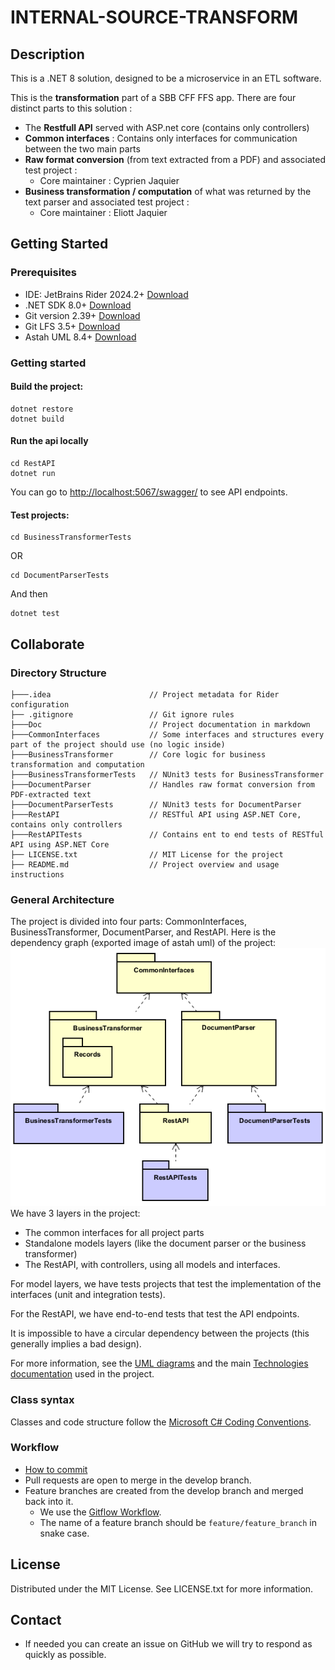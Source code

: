 # INTERNAL-SOURCE-TRANSFORM
## Description
This is a .NET 8 solution, designed to be a microservice in an ETL software.

This is the **transformation** part of a SBB CFF FFS app. There are four distinct parts to this solution :

- The **Restfull API** served with ASP.net core (contains only controllers)
- **Common interfaces** : Contains only interfaces for communication between the two main parts
- **Raw format conversion** (from text extracted from a PDF) and associated test project :
  - Core maintainer : Cyprien Jaquier
- **Business transformation / computation** of what was returned by the text parser and associated test project :
  - Core maintainer : Eliott Jaquier

## Getting Started

### Prerequisites
* IDE: JetBrains Rider 2024.2+ [Download](https://www.jetbrains.com/rider/download/)
* .NET SDK 8.0+ [Download](https://dotnet.microsoft.com/download)
* Git version 2.39+ [Download](https://git-scm.com/)
* Git LFS 3.5+ [Download](https://git-lfs.github.com/)
* Astah UML 8.4+ [Download](https://astah.net/products/astah-uml/)

### Getting started
#### Build the project:
```shell
dotnet restore
dotnet build
```

#### Run the api locally
```shell
cd RestAPI
dotnet run
```
You can go to [http://localhost:5067/swagger/](http://localhost:5067/swagger/index.html) to see API endpoints.

#### Test projects:
```shell
cd BusinessTransformerTests
```
OR
```shell
cd DocumentParserTests
```
And then
```shell
dotnet test
```

## Collaborate

### Directory Structure
```shell
├───.idea                      // Project metadata for Rider configuration
├── .gitignore                 // Git ignore rules
├───Doc                        // Project documentation in markdown
├───CommonInterfaces           // Some interfaces and structures every part of the project should use (no logic inside)
├───BusinessTransformer        // Core logic for business transformation and computation
├───BusinessTransformerTests   // NUnit3 tests for BusinessTransformer
├───DocumentParser             // Handles raw format conversion from PDF-extracted text
├───DocumentParserTests        // NUnit3 tests for DocumentParser
├───RestAPI                    // RESTful API using ASP.NET Core, contains only controllers
├───RestAPITests               // Contains ent to end tests of RESTful API using ASP.NET Core
├── LICENSE.txt                // MIT License for the project
├── README.md                  // Project overview and usage instructions
```

### General Architecture
The project is divided into four parts: CommonInterfaces, BusinessTransformer, DocumentParser, and RestAPI.
Here is the dependency graph (exported image of astah uml) of the project:
![Dependency graph](Doc/UMLExports/PackageDependencies.png)
We have 3 layers in the project: 
 - The common interfaces for all project parts
 - Standalone models layers (like the document parser or the business transformer)
 - The RestAPI, with controllers, using all models and interfaces.

For model layers, we have tests projects that test the implementation of the interfaces (unit and integration tests).

For the RestAPI, we have end-to-end tests that test the API endpoints.

It is impossible to have a circular dependency between the projects (this generally implies a bad design).

For more information, see the [UML diagrams](Doc/UML.asta) and the main [Technologies documentation](Doc/Technologies.md) used in the project.
### Class syntax
Classes and code structure follow the [Microsoft C# Coding Conventions](https://learn.microsoft.com/en-us/dotnet/csharp/fundamentals/coding-style/coding-conventions).

### Workflow
* [How to commit](https://www.conventionalcommits.org/en/v1.0.0/)
* Pull requests are open to merge in the develop branch.
* Feature branches are created from the develop branch and merged back into it. 
  * We use the [Gitflow Workflow](https://www.atlassian.com/git/tutorials/comparing-workflows/gitflow-workflow).
  * The name of a feature branch should be `feature/feature_branch` in snake case.

## License
Distributed under the MIT License. See LICENSE.txt for more information.

## Contact
* If needed you can create an issue on GitHub we will try to respond as quickly as possible.
